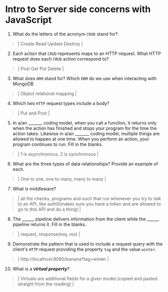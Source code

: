 # Intro to Server side concerns with JavaScript
01. What do the letters of the acronym `CRUD` stand for?

  > | Create Read Update Destroy |

02. Each action that `CRUD` represents maps to an HTTP request. What HTTP request does each `CRUD` action correspond to?

  > | Post Get Put Delete |

03. What does `ORM` stand for? Which `ORM` do we use when interacting with MongoDB

  > | Object relational mapping |

04. Which two `HTTP` request types include a body?

  > | Put and Post |

05. In a/an _______ coding model, when you call a function, it returns only when the action has finished and stops your program for the time the action takes. Likewise in a/an _______ coding model, multiple things are allowed to happen at one time. When you perform an action, your program continues to run.  Fill in the blanks.

  > | 1 is asynchronous, 2 is synchronous |

06. What are the three types of data relationships? Provide an example of each.

  > | One to one, one to many, many to many |

07. What is middleware?

  > | all the checks, programs and such that run whenever you try to talk to an API, like auth0(makes sure you have a token and are allowed to go to this API and do a thing) |

08. The ______ pipeline delivers information from the client while the ______ pipeline returns it. Fill in the blanks. 

  > | request, response(req, res) |

09. Demonstrate the pattern that is used to include a request query with the client's `HTTP` request providing the property `tag` and the value `winter`.

  > | http://localhost:8080/banana?tag=winter |

10. What is a ***virtual property***?

  > | Virtuals are additional fields for a given model.(copied and pasted straight from the reading) |
